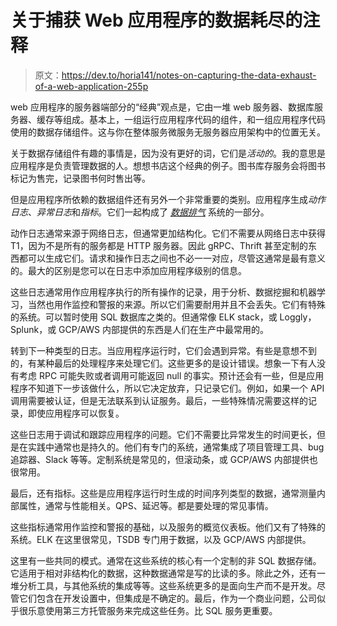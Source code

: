 # 关于捕获 Web 应用程序的数据耗尽的注释

> 原文：<https://dev.to/horia141/notes-on-capturing-the-data-exhaust-of-a-web-application-255p>

web 应用程序的服务器端部分的“经典”观点是，它由一堆 web 服务器、数据库服务器、缓存等组成。基本上，一组运行应用程序代码的组件，和一组应用程序代码使用的数据存储组件。这与你在整体服务微服务无服务器应用架构中的位置无关。

关于数据存储组件有趣的事情是，因为没有更好的词，它们是*活动的*。我的意思是应用程序是负责管理数据的人。想想书店这个经典的例子。图书库存服务会将图书标记为售完，记录图书何时售出等。

但是应用程序所依赖的数据组件还有另外一个非常重要的类别。应用程序生成*动作日志*、*异常日志*和*指标*。它们一起构成了 [*数据排气*](https://en.wikipedia.org/wiki/Data_exhaust) 系统的一部分。

动作日志通常来源于网络日志，但通常更加结构化。它们不需要从网络日志中获得 T1，因为不是所有的服务都是 HTTP 服务器。因此 gRPC、Thrift 甚至定制的东西都可以生成它们。请求和操作日志之间也不必一一对应，尽管这通常是最有意义的。最大的区别是您可以在日志中添加应用程序级别的信息。

这些日志通常用作应用程序执行的所有操作的记录，用于分析、数据挖掘和机器学习，当然也用作监控和警报的来源。所以它们需要耐用并且不会丢失。它们有特殊的系统。可以暂时使用 SQL 数据库之类的。但通常像 ELK stack，或 Loggly，Splunk，或 GCP/AWS 内部提供的东西是人们在生产中最常用的。

转到下一种类型的日志。当应用程序运行时，它们会遇到异常。有些是意想不到的，有某种最后的处理程序来处理它们。这些更多的是设计错误。想象一下有人没有考虑 RPC 可能失败或者调用可能返回 null 的事实。预计还会有一些，但是应用程序不知道下一步该做什么，所以它决定放弃，只记录它们。例如，如果一个 API 调用需要被认证，但是无法联系到认证服务。最后，一些特殊情况需要这样的记录，即使应用程序可以恢复。

这些日志用于调试和跟踪应用程序的问题。它们不需要比异常发生的时间更长，但是在实践中通常也是持久的。他们有专门的系统，通常集成了项目管理工具、bug 追踪器、Slack 等等。定制系统是常见的，但滚动条，或 GCP/AWS 内部提供也很常用。

最后，还有指标。这些是应用程序运行时生成的时间序列类型的数据，通常测量内部属性，通常与性能相关。QPS、延迟等。都是要处理的常见事情。

这些指标通常用作监控和警报的基础，以及服务的概览仪表板。他们又有了特殊的系统。ELK 在这里很常见，TSDB 专门用于数据，以及 GCP/AWS 内部提供。

这里有一些共同的模式。通常在这些系统的核心有一个定制的非 SQL 数据存储。它适用于相对非结构化的数据，这种数据通常是写的比读的多。除此之外，还有一堆分析工具，与其他系统的集成等等。这些系统更多的是面向生产而不是开发。尽管它们包含在开发设置中，但集成是不确定的。最后，作为一个商业问题，公司似乎很乐意使用第三方托管服务来完成这些任务。比 SQL 服务更重要。